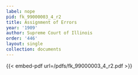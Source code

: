 ```yaml
---
label: nope
pid: fk_99000003_4_r2
title: Assignment of Errors
year: '1909'
author: Supreme Court of Illinois
order: '446'
layout: single
collection: documents
---
```



{{< embed-pdf url=/pdfs/fk_99000003_4_r2.pdf >}}